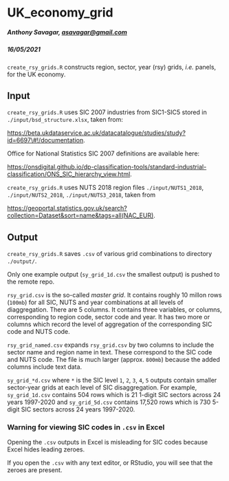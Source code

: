 # UK_economy_grid

##### Anthony Savagar, asavagar@gmail.com

##### 16/05/2021

`create_rsy_grids.R` constructs region, sector, year (rsy) grids, *i.e.* panels, for the UK economy.

## Input

`create_rsy_grids.R` uses SIC 2007 industries from SIC1-SIC5 stored in `./input/bsd_structure.xlsx`, taken from:

https://beta.ukdataservice.ac.uk/datacatalogue/studies/study?id=6697\#!/documentation.

Office for National Statistics SIC 2007 definitions are available here:

https://onsdigital.github.io/dp-classification-tools/standard-industrial-classification/ONS_SIC_hierarchy_view.html.

`create_rsy_grids.R` uses NUTS 2018 region files `./input/NUTS1_2018`, `./input/NUTS2_2018`, `./input/NUTS3_2018`, taken from

https://geoportal.statistics.gov.uk/search?collection=Dataset&sort=name&tags=all(NAC_EUR).

## Output

`create_rsy_grids.R` saves `.csv` of various grid combinations to directory `./output/`.

Only one example output (`sy_grid_1d.csv` the smallest output) is pushed to the remote repo. 

`rsy_grid.csv` is the so-called *master grid*. It contains roughly 10 millon rows (`100mb`) for all SIC, NUTS and year combinations at all levels of diaggregation. There are 5 columns. It contains three variables, or columns,  corresponding to region code, sector code and year. It has two more or columns which record the level of aggregation of the corresponding SIC code and NUTS code.

`rsy_grid_named.csv` expands `rsy_grid.csv` by two columns to include the sector name and region name in text. These correspond to the SIC code and NUTS code. The file is much larger (approx. `800mb`) because the added columns include text data.

`sy_grid_*d.csv` where `*` is the SIC level `1`, `2`, `3`, `4`, `5` outputs contain smaller sector-year grids at each level of SIC disaggregation. For example, `sy_grid_1d.csv` contains 504 rows which is 21 1-digit SIC sectors across 24 years 1997-2020 and `sy_grid_5d.csv` contains 17,520 rows which is 730 5-digit SIC sectors across 24 years 1997-2020.

### Warning for viewing SIC codes in `.csv` in Excel
Opening the `.csv` outputs in Excel is misleading for SIC codes because Excel hides leading zeroes. 

If you open the `.csv` with any text editor, or RStudio, you will see that the zeroes are present. 